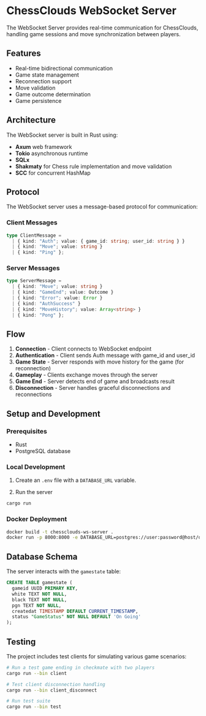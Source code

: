 # ChessClouds WebSocket Server

The WebSocket Server provides real-time communication for ChessClouds, handling game sessions and move synchronization between players.

## Features

- Real-time bidirectional communication
- Game state management
- Reconnection support
- Move validation
- Game outcome determination
- Game persistence

## Architecture

The WebSocket server is built in Rust using:

- **Axum** web framework
- **Tokio** asynchronous runtime
- **SQLx**
- **Shakmaty** for Chess rule implementation and move validation
- **SCC** for concurrent HashMap

## Protocol

The WebSocket server uses a message-based protocol for communication:

### Client Messages

```typescript
type ClientMessage =
  | { kind: "Auth"; value: { game_id: string; user_id: string } }
  | { kind: "Move"; value: string }
  | { kind: "Ping" };
```

### Server Messages

```typescript
type ServerMessage =
  | { kind: "Move"; value: string }
  | { kind: "GameEnd"; value: Outcome }
  | { kind: "Error"; value: Error }
  | { kind: "AuthSuccess" }
  | { kind: "MoveHistory"; value: Array<string> }
  | { kind: "Pong" };
```

## Flow

1. **Connection** - Client connects to WebSocket endpoint
2. **Authentication** - Client sends Auth message with game_id and user_id
3. **Game State** - Server responds with move history for the game (for reconnection)
4. **Gameplay** - Clients exchange moves through the server
5. **Game End** - Server detects end of game and broadcasts result
6. **Disconnection** - Server handles graceful disconnections and reconnections

## Setup and Development

### Prerequisites

- Rust
- PostgreSQL database

### Local Development

1. Create an `.env` file with a `DATABASE_URL` variable.

2. Run the server

```bash
cargo run
```

### Docker Deployment

```bash
docker build -t chessclouds-ws-server .
docker run -p 8000:8000 -e DATABASE_URL=postgres://user:password@host/db chessclouds-ws-server
```

## Database Schema

The server interacts with the `gamestate` table:

```sql
CREATE TABLE gamestate (
  gameid UUID PRIMARY KEY,
  white TEXT NOT NULL,
  black TEXT NOT NULL,
  pgn TEXT NOT NULL,
  createdat TIMESTAMP DEFAULT CURRENT_TIMESTAMP,
  status "GameStatus" NOT NULL DEFAULT 'On Going'
);
```

## Testing

The project includes test clients for simulating various game scenarios:

```bash
# Run a test game ending in checkmate with two players
cargo run --bin client

# Test client disconnection handling
cargo run --bin client_disconnect

# Run test suite
cargo run --bin test
```

